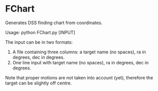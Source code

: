 # FChart
Generates DSS finding chart from coordinates.

Usage: python FChart.py [INPUT]

The input can be in two formats:
1. A file containing three columns: a target name (no spaces), ra in degrees, dec in degrees.
2. One line input with target name (no spaces), ra in degrees, dec in degrees.

Note that proper motions are not taken into account (yet), therefore the target can be slightly off centre.
